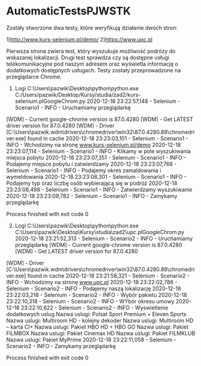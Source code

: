 # AutomaticTestsPJWSTK

Zostały stworzone dwa testy, które weryfikują działanie dwóch stron:

1)http://www.kurs-selenium.pl/demo/
2)https://www.upc.pl

Pierwsza strona zwiera test, który wyszukuje możliwość podróży do wskazanej lokalizacji.
Drugi test sprawdza czy są dostępne usługi telekomunikacyjne pod naszym adresem oraz wyświetla informację o dodatkowych dostępnych usługach.
Testy zostały przeprowadzone na przeglądarce Chrome. 

1. Logi
C:\Users\pazwik\Desktop\python\python.exe C:/Users/pazwik/Desktop/Kursy/studia/zad2/kurs-selenium.plGoogleChrom.py
2020-12-18 23:22:57,148 - Selenium - Scenario1 - INFO - Uruchamiamy przeglądarkę
 
[WDM] - Current google-chrome version is 87.0.4280
[WDM] - Get LATEST driver version for 87.0.4280
[WDM] - Driver [C:\Users\pazwik\.wdm\drivers\chromedriver\win32\87.0.4280.88\chromedriver.exe] found in cache
2020-12-18 23:23:03,101 - Selenium - Scenario1 - INFO - Wchodzimy na stronę www.kurs-selenium.pl/demo
2020-12-18 23:23:07,114 - Selenium - Scenario1 - INFO - Klikamy w pole wyszukiwania miejsca pobytu
2020-12-18 23:23:07,351 - Selenium - Scenario1 - INFO - Podajemy miejsce pobytu i zatwierdzamy
2020-12-18 23:23:07,768 - Selenium - Scenario1 - INFO - Podajemy okres zamaldowania i wymeldowania
2020-12-18 23:23:08,301 - Selenium - Scenario1 - INFO - Podajemy typ oraz liczbę osób wybierającą się w podróż
2020-12-18 23:23:08,498 - Selenium - Scenario1 - INFO - Zatwierdzamy wyszukiwanie
2020-12-18 23:23:09,782 - Selenium - Scenario1 - INFO - Zamykamy przeglądarkę

Process finished with exit code 0


2. Logi
C:\Users\pazwik\Desktop\python\python.exe C:\Users\pazwik\Desktop\Kursy\studia\zad2\upc.plGoogleChrom.py
2020-12-18 23:21:52,313 - Selenium - Scenario2 - INFO - Uruchamiamy przeglądarkę
[WDM] - Current google-chrome version is 87.0.4280
[WDM] - Get LATEST driver version for 87.0.4280
 
[WDM] - Driver [C:\Users\pazwik\.wdm\drivers\chromedriver\win32\87.0.4280.88\chromedriver.exe] found in cache
2020-12-18 23:21:58,321 - Selenium - Scenario2 - INFO - Wchodzimy na stronę www.upc.pl
2020-12-18 23:22:02,786 - Selenium - Scenario2 - INFO - Podajemy naszą lokalizację
2020-12-18 23:22:03,218 - Selenium - Scenario2 - INFO - Wybór pakietu
2020-12-18 23:22:10,318 - Selenium - Scenario2 - INFO - WYbór okresu umowy
2020-12-18 23:22:10,622 - Selenium - Scenario2 - INFO - Wyswietlenie dodatkowych uslug
Nazwa uslugi:  Polsat Sport Premium + Eleven Sports
Nazwa uslugi:  Multiroom HD - kolejny dekoder
Nazwa uslugi:  Multiroom HD – karta CI+
Nazwa uslugi:  Pakiet HBO HD + HBO GO
Nazwa uslugi:  Pakiet FILMBOX
Nazwa uslugi:  Pakiet Cinemax HD
Nazwa uslugi:  Pakiet FILMKLUB
Nazwa uslugi:  Pakiet MyPrime
2020-12-18 23:22:11,058 - Selenium - Scenario2 - INFO - Zamykamy przeglądarkę

Process finished with exit code 0
